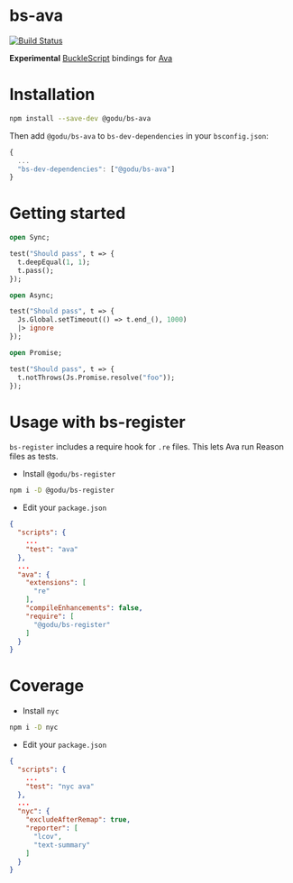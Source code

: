 # bs-ava

[![Build Status](https://travis-ci.com/godu/bs-ava.svg?branch=master)](https://travis-ci.com/godu/bs-ava)

**Experimental** [BuckleScript](https://github.com/bucklescript/bucklescript) bindings for [Ava](https://github.com/avajs/ava)

# Installation

```sh
npm install --save-dev @godu/bs-ava
```

Then add `@godu/bs-ava` to `bs-dev-dependencies` in your `bsconfig.json`:
```js
{
  ...
  "bs-dev-dependencies": ["@godu/bs-ava"]
}
```

# Getting started

```ml
open Sync;

test("Should pass", t => {
  t.deepEqual(1, 1);
  t.pass();
});
```

```ml
open Async;

test("Should pass", t => {
  Js.Global.setTimeout(() => t.end_(), 1000)
  |> ignore
});
```

```ml
open Promise;

test("Should pass", t => {
  t.notThrows(Js.Promise.resolve("foo"));
});
```

# Usage with bs-register

`bs-register` includes a require hook for `.re` files. This lets Ava run Reason files as tests.

- Install `@godu/bs-register`
```sh
npm i -D @godu/bs-register
```

- Edit your `package.json`
```json
{
  "scripts": {
    ...
    "test": "ava"
  },
  ...
  "ava": {
    "extensions": [
      "re"
    ],
    "compileEnhancements": false,
    "require": [
      "@godu/bs-register"
    ]
  }
}
```

# Coverage

- Install `nyc`
```sh
npm i -D nyc
```

- Edit your `package.json`
```json
{
  "scripts": {
    ...
    "test": "nyc ava"
  },
  ...
  "nyc": {
    "excludeAfterRemap": true,
    "reporter": [
      "lcov",
      "text-summary"
    ]
  }
}
```
